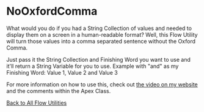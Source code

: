 # NoOxfordComma
What would you do if you had a String Collection of values and needed to display them on a screen in a human-readable format? Well, this Flow Utility will turn those values into a comma separated sentence without the Oxford Comma.

Just pass it the String Collection and Finishing Word you want to use and it'll return a String Variable for you to use. Example with "and" as my Finishing Word: Value 1, Value 2 and Value 3  

For more information on how to use this, check out [the video on my website](http://brettbarlow.com) and the comments within the Apex Class.  

[Back to All Flow Utilities](/../../)
